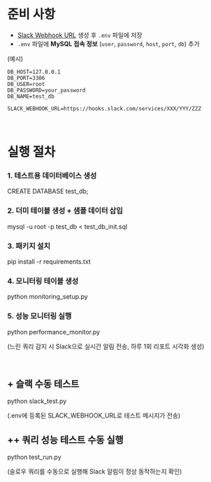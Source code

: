 # 준비 사항
- [Slack Webhook URL](https://api.slack.com/messaging/webhooks) 생성 후 `.env` 파일에 저장
- `.env` 파일에 **MySQL 접속 정보** (`user`, `password`, `host`, `port`, `db`) 추가

(예시)
```dotenv
DB_HOST=127.0.0.1
DB_PORT=3306
DB_USER=root
DB_PASSWORD=your_password
DB_NAME=test_db

SLACK_WEBHOOK_URL=https://hooks.slack.com/services/XXX/YYY/ZZZ
```

<br>

# 실행 절차
### 1. 테스트용 데이터베이스 생성
CREATE DATABASE test_db;

### 2. 더미 테이블 생성 + 샘플 데이터 삽입
mysql -u root -p test_db < test_db_init.sql

### 3. 패키지 설치
pip install -r requirements.txt

### 4. 모니터링 테이블 생성
python monitoring_setup.py

### 5. 성능 모니터링 실행
python performance_monitor.py

(느린 쿼리 감지 시 Slack으로 실시간 알림 전송, 하루 1회 리포트 시각화 생성)

<br>

## + 슬랙 수동 테스트
python slack_test.py

(.env에 등록된 SLACK_WEBHOOK_URL로 테스트 메시지가 전송)

## ++ 쿼리 성능 테스트 수동 실행
python test_run.py

(슬로우 쿼리를 수동으로 실행해 Slack 알림이 정상 동작하는지 확인)
